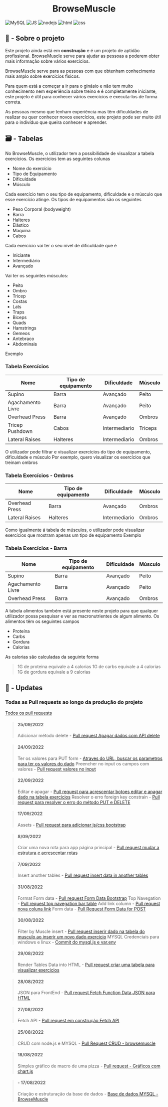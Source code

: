 
<h1 align="center">BrowseMuscle</h1>

![MySQL](http://img.shields.io/badge/MySQL-00000F?style=for-the-badge&logo=mysql&logoColor=white) ![JS](http://img.shields.io/badge/JavaScript-F7DF1E?style=for-the-badge&logo=javascript&logoColor=black) ![nodejs](http://img.shields.io/badge/Node.js-43853D?style=for-the-badge&logo=node.js&logoColor=white) ![html](http://img.shields.io/badge/HTML5-E34F26?style=for-the-badge&logo=html5&logoColor=white) ![css](http://img.shields.io/badge/CSS3-1572B6?style=for-the-badge&logo=css3&logoColor=white)

  

## 📝 - Sobre o projeto  

Este projeto ainda está em **construção** e é um projeto de aptidão profissional.
BrowseMuscle serve para ajudar as pessoas a poderem obter mais informação sobre vários exercícios.

BrowseMuscle serve para as pessoas com que obtenham conhecimento mais amplo sobre exercícios físicos.

Para quem está a começar a ir para o ginásio e não tem muito conhecimento nem experiência sobre treino e é completamente iniciante, este projeto é útil para conhecer vários exercícios e executa-los de forma correta.

As pessoas mesmo que tenham experiência mas têm dificuldades de realizar ou quer conhecer novos exercícios, este projeto pode ser muito útil para o indivíduo que queira conhecer e aprender.

## 🗃️ - Tabelas
No BrowseMuscle, o utilizador tem a possibilidade de visualizar a tabela exercícios.
Os exercícios tem as seguintes colunas

 - Nome do exercício
 - Tipo de Equipamento
 - Dificuldade
 - Músculo

Cada exercício tem o seu tipo de equipamento, dificuldade e o músculo que esse exercício atinge.
Os tipos de equipamentos são os seguintes

 - Peso Corporal (bodyweight)
 - Barra
 - Halteres
 - Elástico
 - Maquina
 - Cabos
 
 Cada exercício vai ter o seu nível de dificuldade que é
 
 - Iniciante
 - Intermediário
 - Avançado

Vai ter os seguintes músculos:

 - Peito 
 - Ombro 
 - Tricep 
 - Costas 
 - Lats 
 - Traps 
 - Biceps 
 - Quads 
 - Hamstrings 
 - Gemeos
  - Antebraco 
  - Abdominais

Exemplo


### Tabela Exercícios
|Nome| Tipo de equipamento |Dificuldade | Músculo
| -- |--| -- | -- | 
| Supino | Barra | Avançado | Peito
| Agachamento Livre | Barra | Avançado | Peito
| Overhead Press | Barra | Avançado | Ombros
| Tricep Pushdown | Cabos | Intermediario | Triceps
| Lateral Raises | Halteres | Intermediario | Ombros

O utilizador pode filtrar e visualizar exercícios do tipo de equipamento, dificuldade e músculo
Por exemplo, quero visualizar os exercícios que treinam ombros

### Tabela Exercícios - Ombros
|Nome| Tipo de equipamento |Dificuldade | Músculo
| -- |--| -- | -- | 
| Overhead Press | Barra | Avançado | Ombros
| Lateral Raises | Halteres | Intermediario | Ombros

Como igualmente á tabela de músculos, o utilizador pode visualizar exercícios que mostram apenas um tipo de equipamento
Exemplo

### Tabela Exercícios - Barra
|Nome| Tipo de equipamento |Dificuldade | Músculo
| -- |--| -- | -- | 
| Supino | Barra | Avançado | Peito
| Agachamento Livre | Barra | Avançado | Peito
| Overhead Press | Barra | Avançado | Ombros

A tabela alimentos também está presente neste projeto para que qualquer utilizador possa pesquisar e ver as macronutrientes de algum alimento.
Os alimentos têm os seguintes campos

 - Proteína
 - Carbs
 - Gordura
 - Calorias
 
 As calorias são calculadas da seguinte forma
 > 1G de proteina equivale a 4 calorias
1G de carbs equivale a 4 calorias
1G de gordura equivale a 9 calorias


## 🚧 - Updates


### Todas as Pull requests ao longo da produção do projeto

[Todos os pull requests](http://github.com/8fn/BrowseMuscle/pulls?q=)

> #### 25/09/2022
> Adicionar método delete - [Pull request Apagar dados com API delete](http://github.com/8fn/BrowseMuscle/pull/55)

> #### 24/09/2022
> Ter os valores para PUT form - [Atraves do URL, buscar os parametros para ter os valores do dado](http://github.com/8fn/BrowseMuscle/pull/52)
> Preencher no input os campos com valores - [Pull request valores no input](http://github.com/8fn/BrowseMuscle/pull/53)

  
  

> #### 22/09/2022
> Editar e apagar - [Pull request para acrescentar botoes editar e apagar dado na tabela exercícios](http://github.com/8fn/BrowseMuscle/pull/48)
> Resolver o erro foreign key constrain - [Pull request para resolver o erro do método PUT e DELETE](http://github.com/8fn/BrowseMuscle/pull/50)

  

> #### 17/09/2022
> Assets - [Pull request para adicionar js/css bootstrap](http://github.com/8fn/BrowseMuscle/pull/43)

  

> #### 8/09/2022
> Criar uma nova rota para app página principal - [Pull request mudar a estrutura e acrescentar rotas](http://github.com/8fn/BrowseMuscle/pull/42)

  

> #### 7/09/2022
> Insert another tables - [Pull request insert data in another tables](http://github.com/8fn/BrowseMuscle/pull/36)

  

> #### 31/08/2022
> Format Form data - [Pull request Form Data Bootstrap](http://github.com/8fn/BrowseMuscle/pull/30)
> Top Navegation - [Pull request top navegation bar table](http://github.com/8fn/BrowseMuscle/pull/29)
> Add link column - [Pull request nova coluna link](http://github.com/8fn/BrowseMuscle/pull/27)
> Form data - [Pull Request Form Data for POST](http://github.com/8fn/BrowseMuscle/pull/24)

> #### 30/08/2022
> Filter by Muscle insert - [Pull request inserir dado na tabela do musculo ao inserir um novo dado exercício](http://github.com/8fn/BrowseMuscle/pull/21)
> MYSQL Credenciais para windows e linux - [Commit do mysql.js e var.env](http://github.com/8fn/BrowseMuscle/pull/20/commits/407a0fd9bc2c9228369693efb57377cc0ffc4353)

> #### 29/08/2022
> Render Tables Data into HTML - [Pull request criar uma tabela para visualizar exercicios](http://github.com/8fn/BrowseMuscle/pull/18)

> #### 28/08/2022
> JSON para FrontEnd - [Pull request Fetch Function Data JSON para HTML](http://github.com/8fn/BrowseMuscle/pull/17)

> #### 27/08/2022
> Fetch API - [Pull request em construção Fetch API](http://github.com/8fn/BrowseMuscle/pull/15)

  > #### 25/08/2022
  > CRUD com node.js e MYSQL - [Pull Request CRUD - browsemuscle](http://github.com/8fn/BrowseMuscle/pull/8)

  

> #### 18/08/2022
>  Simples gráfico de macro de uma pizza - [Pull request - Gráficos com chart.js](http://github.com/8fn/BrowseMuscle/pull/5)

  

> #### - 17/08/2022
> Criação e estruturação da base de dados - [Base de dados MYSQL - BrowseMuscle](http://github.com/8fn/BrowseMuscle/pull/1)